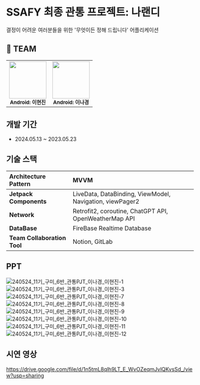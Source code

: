 # SSAFY 최종 관통 프로젝트: 나랜디
결정이 어려운 여러분들을 위한 '무엇이든 정해 드립니다' 어플리케이션

## 🩶 TEAM
<table>
  <tbody>
    <tr>
      <td align="center"><img src="https://avatars.githubusercontent.com/u/48899088?v=4" width="100px;" alt=""/><br /><sub><b>Android: 이현진</b></sub><br /></td>
      <td align="center"><img src="https://avatars.githubusercontent.com/u/68213689?v=4" width="100px;" alt=""/><br /><sub><b>Android: 이나경</b></sub><br /></td>
     <tr/>
  </tbody>
</table>

## 개발 기간
- 2024.05.13 ~ 2023.05.23

## 기술 스택
| **Architecture Pattern** | MVVM |
| :------  | :------------------------------------------------------------------ |
| **Jetpack Components** | LiveData, DataBinding, ViewModel, Navigation, viewPager2 |
| **Network** | Retrofit2, coroutine, ChatGPT API, OpenWeatherMap API |
| **DataBase** | FireBase Realtime Database | 
| **Team Collaboration Tool** | Notion, GitLab |

## PPT
![240524_11기_구미_6반_관통PJT_이나경_이현진-1](https://github.com/nakyung128/narandee/assets/68213689/d4556efa-f41c-4405-94b1-4f8c8a2c5475)
![240524_11기_구미_6반_관통PJT_이나경_이현진-3](https://github.com/nakyung128/narandee/assets/68213689/dedef130-e781-47f4-a540-1bb6def69672)
![240524_11기_구미_6반_관통PJT_이나경_이현진-7](https://github.com/nakyung128/narandee/assets/68213689/eb33414b-61fd-4166-a1f0-3e5373526a52)
![240524_11기_구미_6반_관통PJT_이나경_이현진-8](https://github.com/nakyung128/narandee/assets/68213689/bedc616f-a139-4320-bb9f-9ff814bb8895)
![240524_11기_구미_6반_관통PJT_이나경_이현진-9](https://github.com/nakyung128/narandee/assets/68213689/07474144-d979-47ed-acc5-1d053348e76a)
![240524_11기_구미_6반_관통PJT_이나경_이현진-10](https://github.com/nakyung128/narandee/assets/68213689/75278d2e-89b9-44a6-b946-0a9b79840f70)
![240524_11기_구미_6반_관통PJT_이나경_이현진-11](https://github.com/nakyung128/narandee/assets/68213689/b06b6624-2b1a-43d4-8da3-9b5653da9182)
![240524_11기_구미_6반_관통PJT_이나경_이현진-12](https://github.com/nakyung128/narandee/assets/68213689/90bdb793-5770-47b7-8d72-f80c835ba80f)


## 시연 영상
https://drive.google.com/file/d/1n5tmL8qlh9LT_E_WvOZeqmJvlQKvsSd_/view?usp=sharing
